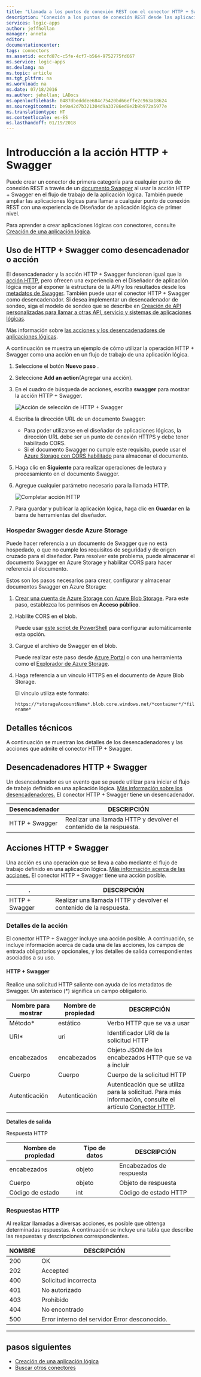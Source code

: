 ```yaml
---
title: "Llamada a los puntos de conexión REST con el conector HTTP + Swagger para Azure Logic Apps | Microsoft Docs"
description: "Conexión a los puntos de conexión REST desde las aplicaciones lógicas a través de Swagger con el conector HTTP + Swagger"
services: logic-apps
author: jeffhollan
manager: anneta
editor: 
documentationcenter: 
tags: connectors
ms.assetid: eccfd87c-c5fe-4cf7-b564-9752775fd667
ms.service: logic-apps
ms.devlang: na
ms.topic: article
ms.tgt_pltfrm: na
ms.workload: na
ms.date: 07/18/2016
ms.author: jehollan; LADocs
ms.openlocfilehash: 0487dbedddee684c75420bd66effe2c963a18624
ms.sourcegitcommit: be9a42d7b321304d9a33786ed8e2b9b972a5977e
ms.translationtype: HT
ms.contentlocale: es-ES
ms.lasthandoff: 01/19/2018
---
```

# <a name="get-started-with-the-http--swagger-action"></a>Introducción a la acción HTTP + Swagger

Puede crear un conector de primera categoría para cualquier punto de conexión REST a través de un [documento Swagger](https://swagger.io) al usar la acción HTTP + Swagger en el flujo de trabajo de la aplicación lógica. También puede ampliar las aplicaciones lógicas para llamar a cualquier punto de conexión REST con una experiencia de Diseñador de aplicación lógica de primer nivel.

Para aprender a crear aplicaciones lógicas con conectores, consulte [Creación de una aplicación lógica](../logic-apps/quickstart-create-first-logic-app-workflow.md).

## <a name="use-http--swagger-as-a-trigger-or-an-action"></a>Uso de HTTP + Swagger como desencadenador o acción

El desencadenador y la acción HTTP + Swagger funcionan igual que la [acción HTTP](connectors-native-http.md), pero ofrecen una experiencia en el Diseñador de aplicación lógica mejor al exponer la estructura de la API y los resultados desde los [metadatos de Swagger](https://swagger.io). También puede usar el conector HTTP + Swagger como desencadenador. Si desea implementar un desencadenador de sondeo, siga el modelo de sondeo que se describe en [Creación de API personalizadas para llamar a otras API, servicio y sistemas de aplicaciones lógicas](../logic-apps/logic-apps-create-api-app.md#polling-triggers).

Más información sobre [las acciones y los desencadenadores de aplicaciones lógicas](connectors-overview.md).

A continuación se muestra un ejemplo de cómo utilizar la operación HTTP + Swagger como una acción en un flujo de trabajo de una aplicación lógica.

1. Seleccione el botón **Nuevo paso** .
2. Seleccione **Add an action**(Agregar una acción).
3. En el cuadro de búsqueda de acciones, escriba **swagger** para mostrar la acción HTTP + Swagger.
   
    ![Acción de selección de HTTP + Swagger](./media/connectors-native-http-swagger/using-action-1.png)
4. Escriba la dirección URL de un documento Swagger:
   
   * Para poder utilizarse en el diseñador de aplicaciones lógicas, la dirección URL debe ser un punto de conexión HTTPS y debe tener habilitado CORS.
   * Si el documento Swagger no cumple este requisito, puede usar el [Azure Storage con CORS habilitado](#hosting-swagger-from-storage) para almacenar el documento.
5. Haga clic en **Siguiente** para realizar operaciones de lectura y procesamiento en el documento Swagger.
6. Agregue cualquier parámetro necesario para la llamada HTTP.
   
    ![Completar acción HTTP](./media/connectors-native-http-swagger/using-action-2.png)
7. Para guardar y publicar la aplicación lógica, haga clic en **Guardar** en la barra de herramientas del diseñador.

### <a name="host-swagger-from-azure-storage"></a>Hospedar Swagger desde Azure Storage
Puede hacer referencia a un documento de Swagger que no está hospedado, o que no cumple los requisitos de seguridad y de origen cruzado para el diseñador. Para resolver este problema, puede almacenar el documento Swagger en Azure Storage y habilitar CORS para hacer referencia al documento.  

Estos son los pasos necesarios para crear, configurar y almacenar documentos Swagger en Azure Storage:

1. [Crear una cuenta de Azure Storage con Azure Blob Storage](../storage/common/storage-create-storage-account.md). Para este paso, establezca los permisos en **Acceso público**.

2. Habilite CORS en el blob. 

   Puede usar [este script de PowerShell](https://github.com/logicappsio/EnableCORSAzureBlob/blob/master/EnableCORSAzureBlob.ps1) para configurar automáticamente esta opción.

3. Cargue el archivo de Swagger en el blob. 

   Puede realizar este paso desde [Azure Portal](https://portal.azure.com) o con una herramienta como el [Explorador de Azure Storage](http://storageexplorer.com/).

4. Haga referencia a un vínculo HTTPS en el documento de Azure Blob Storage. 

   El vínculo utiliza este formato:

   `https://*storageAccountName*.blob.core.windows.net/*container*/*filename*`

## <a name="technical-details"></a>Detalles técnicos
A continuación se muestran los detalles de los desencadenadores y las acciones que admite el conector HTTP + Swagger.

## <a name="http--swagger-triggers"></a>Desencadenadores HTTP + Swagger
Un desencadenador es un evento que se puede utilizar para iniciar el flujo de trabajo definido en una aplicación lógica. [Más información sobre los desencadenadores.](connectors-overview.md) El conector HTTP + Swagger tiene un desencadenador.

| Desencadenador | DESCRIPCIÓN |
| --- | --- |
| HTTP + Swagger |Realizar una llamada HTTP y devolver el contenido de la respuesta. |

## <a name="http--swagger-actions"></a>Acciones HTTP + Swagger
Una acción es una operación que se lleva a cabo mediante el flujo de trabajo definido en una aplicación lógica. [Más información acerca de las acciones.](connectors-overview.md) El conector HTTP + Swagger tiene una acción posible.

| . | DESCRIPCIÓN |
| --- | --- |
| HTTP + Swagger |Realizar una llamada HTTP y devolver el contenido de la respuesta. |

### <a name="action-details"></a>Detalles de la acción
El conector HTTP + Swagger incluye una acción posible. A continuación, se incluye información acerca de cada una de las acciones, los campos de entrada obligatorios y opcionales, y los detalles de salida correspondientes asociados a su uso.

#### <a name="http--swagger"></a>HTTP + Swagger
Realice una solicitud HTTP saliente con ayuda de los metadatos de Swagger.
Un asterisco (*) significa un campo obligatorio.

| Nombre para mostrar | Nombre de propiedad | DESCRIPCIÓN |
| --- | --- | --- |
| Método* |estático |Verbo HTTP que se va a usar |
| URI* |uri |Identificador URI de la solicitud HTTP |
| encabezados |encabezados |Objeto JSON de los encabezados HTTP que se va a incluir |
| Cuerpo |Cuerpo |Cuerpo de la solicitud HTTP |
| Autenticación |Autenticación |Autenticación que se utiliza para la solicitud. Para más información, consulte el artículo [Conector HTTP](connectors-native-http.md#authentication). |

**Detalles de salida**

Respuesta HTTP

| Nombre de propiedad | Tipo de datos | DESCRIPCIÓN |
| --- | --- | --- |
| encabezados |objeto |Encabezados de respuesta |
| Cuerpo |objeto |Objeto de respuesta |
| Código de estado |int |Código de estado HTTP |

### <a name="http-responses"></a>Respuestas HTTP
Al realizar llamadas a diversas acciones, es posible que obtenga determinadas respuestas. A continuación se incluye una tabla que describe las respuestas y descripciones correspondientes.

| NOMBRE | DESCRIPCIÓN |
| --- | --- |
| 200 |OK |
| 202 |Accepted |
| 400 |Solicitud incorrecta |
| 401 |No autorizado |
| 403 |Prohibido |
| 404 |No encontrado |
| 500 |Error interno del servidor Error desconocido. |

- - -
## <a name="next-steps"></a>pasos siguientes

* [Creación de una aplicación lógica](../logic-apps/quickstart-create-first-logic-app-workflow.md)
* [Buscar otros conectores](apis-list.md)